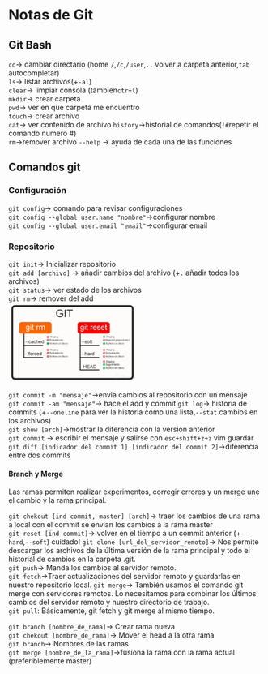 # Notas de Git

## Git Bash

`cd`-> cambiar directario (home `/`,`/c`,`/user`,`..` volver a carpeta anterior,`tab` autocompletar)  
`ls`-> listar archivos(+`-al`)  
`clear`-> limpiar consola (tambien`ctr+l`)  
`mkdir`-> crear carpeta  
`pwd`-> ver en que carpeta me encuentro  
`touch`-> crear archivo  
`cat`-> ver contenido de archivo
`history`->historial de comandos(`!#`repetir el comando numero #)  
`rm`->remover archivo
`--help` -> ayuda de cada una de las funciones

## Comandos git

### Configuración

`git config`-> comando para revisar configuraciones  
`git config --global user.name "nombre"`->configurar nombre  
`git config --global user.email "email"`->configurar email

### Repositorio

`git init`-> Inicializar repositorio  
`git add [archivo]` -> añadir cambios del archivo (+`.` añadir todos los archivos)  
`git status`-> ver estado de los archivos  
`git rm`-> remover del add  
<img src="img\git_rm_rs.webp" alt="git rm rs" width="50%">  

`git commit -m "mensaje"`->envia cambios al repositorio con un mensaje  
`git commit -am "mensaje"`-> hace el add y commit 
`git log`-> historia de commits (+`--oneline` para ver la historia como una lista,`--stat` cambios en los archivos)  
`git show [arch]`->mostrar la diferencia con la version anterior  
`git commit` -> escribir el mensaje y salirse con `esc+shift+z+z` vim  guardar  
`git diff [indicador del commit 1] [indicador del commit 2]`->diferencia entre dos commits  

#### Branch y Merge

Las ramas permiten realizar experimentos, corregir errores y un merge une el cambio y la rama principal.

`git chekout [ind commit, master] [arch]`-> traer los cambios de una rama a local con el commit se envian los cambios a la rama master  
`git reset [ind commit]`-> volver en el tiempo a un commit anterior (+`--hard`,`--soft`) cuidado!
`git clone [url_del_servidor_remoto]`-> Nos permite descargar los archivos de la última versión de la rama principal y todo el historial de cambios en la carpeta .git.  
`git push`-> Manda los cambios al servidor remoto.  
`git fetch`->Traer actualizaciones del servidor remoto y guardarlas en nuestro repositorio local.
`git merge`-> También usamos el comando git merge con servidores remotos. Lo necesitamos para combinar los últimos cambios del servidor remoto y nuestro directorio de trabajo.  
`git pull`: Básicamente, git fetch y git merge al mismo tiempo.  

`git branch [nombre_de_rama]`-> Crear rama nueva  
`git chekout [nombre_de_rama]`-> Mover el head a la otra rama  
`git branch`-> Nombres de las ramas  
`git merge [nombre_de_la_rama]`->fusiona la rama con la rama actual (preferiblemente master)